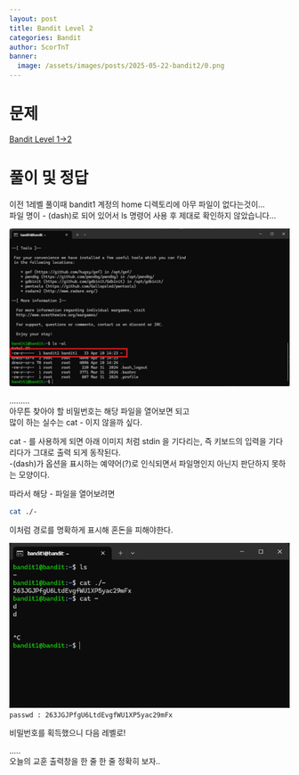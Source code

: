 ```yaml
---
layout: post
title: Bandit Level 2
categories: Bandit
author: ScorTnT
banner:
  image: /assets/images/posts/2025-05-22-bandit2/0.png
---
```


# 문제

[Bandit Level 1->2](https://overthewire.org/wargames/bandit/bandit2.html)

# 풀이 및 정답


이전 1레벨 풀이때 bandit1 계정의 home 디렉토리에 아무 파일이 없다는것이...   
파일 명이 - (dash)로 되어 있어서 ls 명령어 사용 후 제대로 확인하지 않았습니다...   

![](/assets/images/posts/2025-05-22-bandit2/1.png)

.........  
아무튼 찾아야 할 비밀번호는 해당 파일을 열어보면 되고  
많이 하는 실수는 cat - 이지 않을까 싶다.  
  
cat - 를 사용하게 되면 아래 이미지 처럼 stdin 을 기다리는, 즉 키보드의 입력을 기다리다가 그대로 출력 되게 동작된다.  
-(dash)가 옵션을 표시하는 예약어(?)로 인식되면서 파일명인지 아닌지 판단하지 못하는 모양이다.  
  
따라서 해당 - 파일을 열어보려면
```bash
cat ./- 
```
이처럼 경로를 명확하게 표시해 혼돈을 피해야한다.  

![](/assets/images/posts/2025-05-22-bandit2/0.png)
`passwd : 263JGJPfgU6LtdEvgfWU1XP5yac29mFx`
  
비밀번호를 획득했으니 다음 레벨로!  
  
.....  
오늘의 교훈 출력창을 한 줄 한 줄 정확히 보자..  